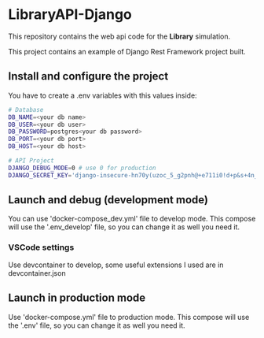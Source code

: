 # LibraryAPI-Django

This repository contains the web api code for the **Library** simulation.

This project contains an example of Django Rest Framework project built.

## Install and configure the project

You have to create a .env variables with this values inside:
```bash
# Database 
DB_NAME=<your db name>
DB_USER=<your db user>
DB_PASSWORD=postgres<your db password>
DB_PORT=<your db port>
DB_HOST=<your db host>

# API Project
DJANGO_DEBUG_MODE=0 # use 0 for production 
DJANGO_SECRET_KEY='django-insecure-hn70y(uzoc_5_g2pnh@+e711i0!d+p&s+4n_3vsb^_@6y#e%sm' # you can change this value
```

## Launch and debug (development mode)

You can use 'docker-compose_dev.yml' file to develop mode. This compose will use the '.env_develop' file, so you can change it as well you need it.

### VSCode settings

Use devcontainer to develop, some useful extensions I used are in devcontainer.json


## Launch in production mode
Use 'docker-compose.yml' file to production mode. This compose will use the '.env' file, so you can change it as well you need it.